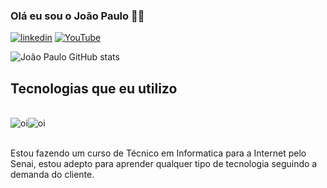 
### Olá eu sou o João Paulo 👋🏼

[![linkedin](https://img.shields.io/badge/LinkedIn-0077B5?style=for-the-badge&logo=linkedin&logoColor=white)](https://www.linkedin.com/in/jo%C3%A3o-paulo-4a6a80311/)
[![YouTube](https://img.shields.io/badge/YouTube-FF0000?style=for-the-badge&logo=youtube&logoColor=white)](www.youtube.com/@JoãoPauloDev01)


![João Paulo GitHub stats](https://github-readme-stats.vercel.app/api?username=JoaoPaulodev01&show_icons=true&theme=onedark)

## Tecnologias que eu utilizo

<div style='display: inline_block'><br/>
<img align = 'center' alt='oi' src='https://img.shields.io/badge/Python-14354C?style=for-the-badge&logo=python&logoColor=white'><img align = 'center' alt='oi' src='https://img.shields.io/badge/Python-14354C?style=for-the-badge&logo=python&logoColor=white'>
</div></br>

Estou fazendo um curso de Técnico em Informatica para a Internet pelo Senai, estou adepto para aprender qualquer tipo de tecnologia seguindo a demanda do cliente.
